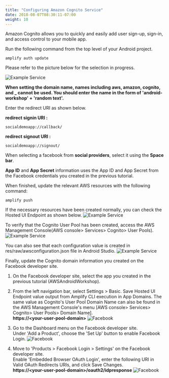 ```yaml
---
title: "Configuring Amazon Cognito Service"
date: 2018-08-07T08:30:11-07:00
weight: 10
---
```


Amazon Cognito allows you to quickly and easily add user sign-up, sign-in, and access control to your mobile app.

Run the following command from the top level of your Android project.

```shell
amplify auth update
```

Please refer to the picture below for the selection in progress.

![Example Service](/images/amplify-facebook-config.png)

**When setting the domain name, names including aws, amazon, cognito, and _ cannot be used. You should enter the name in the form of 'android-workshop' + 'random text'.**

Enter the redirect URI as shown below.

**redirect signin URI :**

```shell
socialdemoapp://callback/
```

**redirect signout URI :**

```shell
socialdemoapp://signout/
```



When selecting a facebook from **social providers**, select it using the **Space bar**.

**App ID** and **App Secret** information uses the App ID and App Secret from the Facebook credentials you created in the previous tutorial.


When finished, update the relevant AWS resources with the following command:

```shell
amplify push
```

If the necessary resources have been created normally, you can check the Hosted UI Endpoint as shown below.
![Example Service](/images/amplify-auth-cli-result.png)


To verify that the Cognito User Pool has been created, access the AWS Management Console(AWS console> Services> Cognito> User Pools).
![Example Service](/images/auth-cognito-userpool.png)

You can also see that each configuration value is created in res/raw/awsconfiguration.json file in Android Studio.
![Example Service](/images/auth-android-config.png)


Finally, update the Cognito domain information you created on the Facebook developer site.

1. On the Facebook developer site, select the app you created in the previous tutorial (AWSAndroidWorkshop).

2. From the left navigation bar, select Settings > Basic. Save Hosted UI Endpoint value output from Amplify CLI execution in App Domains. The same value as Cognito's User Pool Domain Name can also be found in the AWS Management Console's menu [AWS console> Services> Cognito> User Pools> Domain Name]. <br>
**https://&lt;your-user-pool-domain&gt;**
![Facebook](/images/facebook-app-domain.png)

3. Go to the Dashboard menu on the Facebook developer site. <br>
Under 'Add a Product', choose the 'Set Up' button to enable Facebook Login. 
![Facebook](/images/facebook-add-product.png)

4. Move to 'Products > Facebook Login > Settings' on the Facebook developer site. <br>
Enable 'Embedded Browser OAuth Login', enter the following URI in Valid OAuth Redirects URIs, and click Save Changes.<br>
**https://&lt;your-user-pool-domain&gt;/oauth2/idpresponse**
![Facebook](/images/facebook-oauth-redirect.png)

